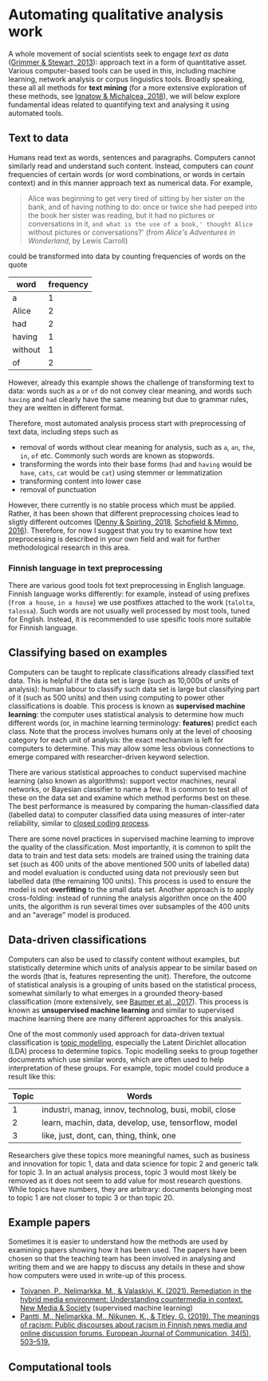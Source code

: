# Automating qualitative analysis work

A whole movement of social scientists seek to engage _text as data_ ([Grimmer & Stewart, 2013](https://doi.org/10.1093/pan/mps028)): approach text in a form of quantitative asset.
Various computer-based tools can be used in this, including machine learning, network analysis or corpus linguistics tools.
Broadly speaking, these all all methods for **text mining** (for a more extensive exploration of these methods, see [Ignatow & Michalcea, 2018](https://methods.sagepub.com/book/an-introduction-to-text-mining)), we will below explore fundamental ideas related to quantifying text and analysing it using automated tools.

## Text to data

Humans read text as words, sentences and paragraphs.
Computers cannot similarly read and understand such content.
Instead, computers can _count_ frequencies of certain words (or word combinations, or words in certain context) and in this manner approach text as numerical data.
For example,

>   Alice was beginning to get very tired of sitting by her sister on the bank, and of having nothing to do: once or twice she had peeped into the book her sister was reading, but it had no pictures or conversations in it, `and what is the use of a book,' thought Alice `without pictures or conversations?'
> (from _Alice's Adventures in Wonderland_, by Lewis Carroll)

could be transformed into data by counting frequencies of words on the quote

| word | frequency |
| - | - |
| a | 1 |
| Alice | 2 |
| had | 2 |
| having | 1 |
| without | 1 |
| of | 2 |

However, already this example shows the challenge of transforming text to data:
words such as `a` or `of` do not convey clear meaning,
and words such `having` and `had` clearly have the same meaning but due to grammar rules, they are weitten in different format.

Therefore, most automated analysis process start with preprocessing of text data, including steps such as
* removal of words without clear meaning for analysis, such as `a`, `an`, `the`, `in`, `of` etc. Commonly such words are known as stopwords.
* transforming the words into their base forms (`had` and `having` would be `have`, `cats`, `cat` would be `cat`) using stemmer or lemmatization
* transforming content into lower case
* removal of punctuation

However, there currently is no stable process which must be applied.
Rather, it has been shown that different preprocessing choices lead to sligtly different outcomes ([Denny & Spirling, 2018](https://doi.org/10.1017/pan.2017.44), [Schofield & Mimno, 2016](https://direct.mit.edu/tacl/article/43370)).
Therefore, for now I suggest that you try to examine how text preprocessing is described in your own field and wait for further methodological research in this area.

### Finnish language in text preprocessing

There are various good tools fot text preprocessing in English language.
Finnish language works differently: for example, instead of using prefixes (`from a house`, `in a house`) we use postfixes attached to the work (`talolta`, `talossa`).
Such words are not usually well processed by most tools, tuned for English.
Instead, it is recommended to use spesific tools more suitable for Finnish language.

## Classifying based on examples

Computers can be taught to replicate classifications already classified text data.
This is helpful if the data set is large (such as 10,000s of units of analysis): human labour to classify such data set is large but classifying part of it (such as 500 units) and then using computing to power other classifications is doable.
This process is known as **supervised machine learning**: the computer uses statistical analysis to determine how much different words (or, in machine learning terminology: **features**) predict each class.
Note that the process involves humans only at the level of choosing category for each unit of analysis: the exact mechanism is left for computers to determine.
This may allow some less obvious connections to emerge compared with researcher-driven keyword selection.

There are various statistical approaches to conduct supervised machine learning (also known as algorithms): support vector machines, neural networks, or Bayesian classifier to name a few.
It is common to test all of these on the data set and examine which method performs best on these.
The best performance is measured by comparing the human-classified data (labelled data) to computer classified data using measures of inter-rater reliability, similar to [closed coding process](../closed-coding/#what-about-validity).

There are some novel practices in supervised machine learning to improve the quality of the classification.
Most importantly, it is common to split the data to train and test data sets:
models are trained using the training data set (such as 400 units of the above mentioned 500 units of labelled data) and model evaluation is conducted using data not previously seen but labelled data (the remaining 100 units).
This process is used to ensure the model is not **overfitting** to the small data set.
Another approach is to apply cross-folding: instead of running the analysis algorithm once on the 400 units, the algorithm is run several times over subsamples of the 400 units and an "average" model is produced.

## Data-driven classifications

Computers can also be used to classify content without examples, but statistically determine which units of analysis appear to be similar based on the words (that is, features representing the unit).
Therefore, the outcome of statistical analysis is a grouping of units based on the statistical process, somewhat similarly to what emerges in a grounded theory-based classification (more extensively, see [Baumer et al., 2017](https://doi.org/10.1002/asi.23786)).
This process is known as **unsupervised machine learning** and similar to supervised machine learning there are many different approaches for this analysis.

One of the most commonly used approach for data-driven textual classification is [topic modelling](https://en.wikipedia.org/wiki/Topic_model), especially the Latent Dirichlet allocation (LDA) process to determine topics.
Topic modelling seeks to group together documents which use similar words, which are often used to help interpretation of these groups.
For example, topic model could produce a result like this:

| Topic | Words |
| - | - |
| 1 | industri, manag, innov, technolog, busi, mobil, close |
| 2 | learn, machin, data, develop, use, tensorflow, model |
| 3 | like, just, dont, can, thing, think, one  |

Researchers give these topics more meaningful names, such as business and innovation for topic 1, data and data science for topic 2 and generic talk for topic 3.
In an actual analysis process, topic 3 would most likely be removed as it does not seem to add value for most research questions.
While topics have numbers, they are arbitrary: documents belonging most to topic 1 are not closer to topic 3 or than topic 20.

## Example papers

Sometimes it is easier to understand how the methods are used by examining papers showing how it has been used. The papers have been chosen so that the teaching team has been involved in analysing and writing them and we are happy to discuss any details in these and show how computers were used in write-up of this process.

* [Toivanen, P., Nelimarkka, M., & Valaskivi, K. (2021). Remediation in the hybrid media environment: Understanding countermedia in context. New Media & Society](https://doi.org/10.1177/1461444821992701) (supervised machine learning)
* [Pantti, M., Nelimarkka, M., Nikunen, K., & Titley, G. (2019). The meanings of racism: Public discourses about racism in Finnish news media and online discussion forums. European Journal of Communication, 34(5), 503–519.](https://doi.org/10.1177/0267323119874253)

## Computational tools
